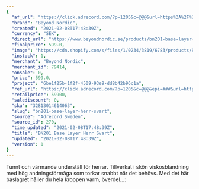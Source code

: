 ```yaml
---
{
  "af_url": "https://click.adrecord.com/?p=1205&c=@@@&url=https%3A%2F%2Fwww.beyondnordic.se%2Fproducts%2Fbn201-base-layer-herr-svart",
  "brand": "Beyond Nordic",
  "created": "2021-02-08T17:48:39Z",
  "currency": "SEK",
  "direct_url": "https://www.beyondnordic.se/products/bn201-base-layer-herr-svart",
  "finalprice": 599.0,
  "image": "https://cdn.shopify.com/s/files/1/0234/3819/6783/products/BN201_2048x2048.png",
  "instock": 1,
  "merchant": "Beyond Nordic",
  "merchant_id": 79414,
  "onsale": 0,
  "price": 599.0,
  "project": "6be1f25b-1f2f-4509-93e9-dd8b42b96c1a",
  "ref_url": "https://click.adrecord.com/?p=1205&c=@@@&epi=###&url=https%3A%2F%2Fwww.beyondnordic.se%2Fproducts%2Fbn201-base-layer-herr-svart",
  "retailprice": 59900,
  "salediscount": 0,
  "sku": "32813014614063",
  "slug": "bn201-base-layer-herr-svart",
  "source": "Adrecord Sweden",
  "source_id": 270,
  "time_updated": "2021-02-08T17:48:39Z",
  "title": "BN201 Base Layer Herr Svart",
  "updated": "2021-02-08T17:48:39Z",
  "version": 1
}
---
```


Tunnt och värmande underställ för herrar. Tillverkat i skön viskosblandning med hög andningsförmåga som torkar snabbt när det behövs.
Med det här baslagret håller du hela kroppen varm, överdel…:
